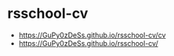 # rsschool-cv

- https://GuPy0zDeSs.github.io/rsschool-cv/cv
- https://GuPy0zDeSs.github.io/rsschool-cv/
